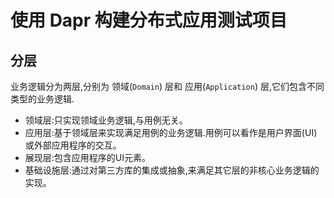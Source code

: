 # 使用 Dapr 构建分布式应用测试项目

## 分层

业务逻辑分为两层,分别为 领域(`Domain`) 层和 应用(`Application`) 层,它们包含不同类型的业务逻辑.

- 领域层:只实现领域业务逻辑,与用例无关。
- 应用层:基于领域层来实现满足用例的业务逻辑.用例可以看作是用户界面(UI)或外部应用程序的交互。
- 展现层:包含应用程序的UI元素。
- 基础设施层:通过对第三方库的集成或抽象,来满足其它层的非核心业务逻辑的实现。
